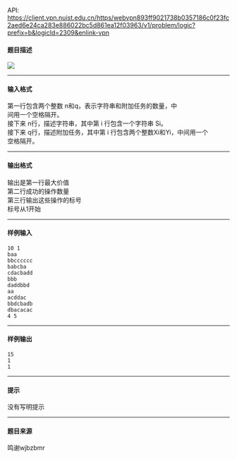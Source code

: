 API: https://client.vpn.nuist.edu.cn/https/webvpn893ff9021738b0357186c0f23fc2aed6e24ca283e886022bc5d861ea12f03963/v1/problem/logic?prefix=b&logicId=2309&enlink-vpn

#### 题目描述

![](../file/2309_0.jpg)

---

#### 输入格式

第一行包含两个整数 n和q，表示字符串和附加任务的数量，中  
间用一个空格隔开。  
接下来 n行，描述字符串，其中第 i 行包含一个字符串 Si。  
接下来 q行，描述附加任务，其中第 i 行包含两个整数Xi和Yi，中间用一个  
空格隔开。

---

#### 输出格式

输出是第一行最大价值  
第二行成功的操作数量  
第三行输出这些操作的标号  
标号从1开始  

---

#### 样例输入
```
10 1
baa
bbcccccc
babcba
cdacbadd
bbb
daddbbd
aa
acddac
bbdcbadb
dbacacac
4 5

```

---

#### 样例输出
```
15
1
1 

```

---

#### 提示

没有写明提示

---

#### 题目来源

鸣谢wjbzbmr